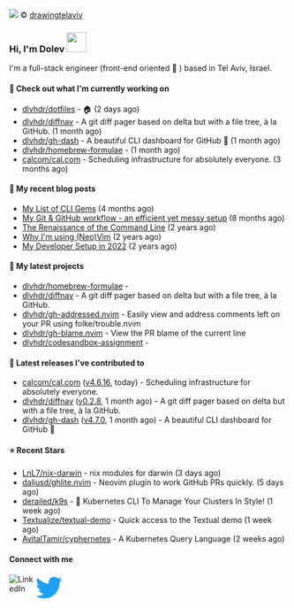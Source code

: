 <img src="https://user-images.githubusercontent.com/6196971/205364459-63d54329-d28a-403f-ac06-3baeb4685b46.jpg" />
© <a href="https://www.instagram.com/drawingtelaviv/">drawingtelaviv</a>

### Hi, I'm Dolev <img width="36px" height="36px" src="https://user-images.githubusercontent.com/1303154/88677602-1635ba80-d120-11ea-84d8-d263ba5fc3c0.gif" />

I'm a full-stack engineer (front-end oriented :rainbow: ) based in Tel Aviv, Israel.

#### 👷 Check out what I'm currently working on

- [dlvhdr/dotfiles](https://github.com/dlvhdr/dotfiles) - 🏠 (2 days ago)
- [dlvhdr/diffnav](https://github.com/dlvhdr/diffnav) - A git diff pager based on delta but with a file tree, à la GitHub. (1 month ago)
- [dlvhdr/gh-dash](https://github.com/dlvhdr/gh-dash) - A beautiful CLI dashboard for GitHub 🚀  (1 month ago)
- [dlvhdr/homebrew-formulae](https://github.com/dlvhdr/homebrew-formulae) -  (1 month ago)
- [calcom/cal.com](https://github.com/calcom/cal.com) - Scheduling infrastructure for absolutely everyone. (3 months ago)

#### 📜 My recent blog posts

- [My List of CLI Gems](https://dlvhdr.me/posts/cli-tools) (4 months ago)
- [My Git &amp; GitHub workflow - an efficient yet messy setup](https://dlvhdr.me/posts/how-i-use-github) (8 months ago)
- [The Renaissance of the Command Line](https://dlvhdr.me/posts/the-renaissance-of-the-command-line) (2 years ago)
- [Why I&#39;m using (Neo)Vim](https://dlvhdr.me/posts/why-im-using-vim) (2 years ago)
- [My Developer Setup in 2022](https://dlvhdr.me/posts/dev-setup) (2 years ago)

#### 🌱 My latest projects

- [dlvhdr/homebrew-formulae](https://github.com/dlvhdr/homebrew-formulae) - 
- [dlvhdr/diffnav](https://github.com/dlvhdr/diffnav) - A git diff pager based on delta but with a file tree, à la GitHub.
- [dlvhdr/gh-addressed.nvim](https://github.com/dlvhdr/gh-addressed.nvim) - Easily view and address comments left on your PR using folke/trouble.nvim
- [dlvhdr/gh-blame.nvim](https://github.com/dlvhdr/gh-blame.nvim) - View the PR blame of the current line
- [dlvhdr/codesandbox-assignment](https://github.com/dlvhdr/codesandbox-assignment) - 

#### 🔭 Latest releases I've contributed to

- [calcom/cal.com](https://github.com/calcom/cal.com) ([v4.6.16](https://github.com/calcom/cal.com/releases/tag/v4.6.16), today) - Scheduling infrastructure for absolutely everyone.
- [dlvhdr/diffnav](https://github.com/dlvhdr/diffnav) ([v0.2.8](https://github.com/dlvhdr/diffnav/releases/tag/v0.2.8), 1 month ago) - A git diff pager based on delta but with a file tree, à la GitHub.
- [dlvhdr/gh-dash](https://github.com/dlvhdr/gh-dash) ([v4.7.0](https://github.com/dlvhdr/gh-dash/releases/tag/v4.7.0), 1 month ago) - A beautiful CLI dashboard for GitHub 🚀 

#### ⭐ Recent Stars

- [LnL7/nix-darwin](https://github.com/LnL7/nix-darwin) - nix modules for darwin (3 days ago)
- [daliusd/ghlite.nvim](https://github.com/daliusd/ghlite.nvim) - Neovim plugin to work GitHub PRs quickly. (5 days ago)
- [derailed/k9s](https://github.com/derailed/k9s) - 🐶 Kubernetes CLI To Manage Your Clusters In Style! (1 week ago)
- [Textualize/textual-demo](https://github.com/Textualize/textual-demo) - Quick access to the Textual demo (1 week ago)
- [AvitalTamir/cyphernetes](https://github.com/AvitalTamir/cyphernetes) - A Kubernetes Query Language (2 weeks ago)

#### Connect with me

[<img align="left" alt="LinkedIn" width="48px" src="https://camo.githubusercontent.com/c8a9c5b414cd812ad6a97a46c29af67239ddaeae08c41724ff7d945fb4c047e5/68747470733a2f2f6564656e742e6769746875622e696f2f537570657254696e7949636f6e732f696d616765732f7376672f6c696e6b6564696e2e737667" />][linkedin]

[<img align="left" alt="Twitter" width="48px" src="icons/twitter.svg" />][twitter]

[linkedin]: https://www.linkedin.com/in/dolev-hadar/
[twitter]: https://twitter.com/elys1um

